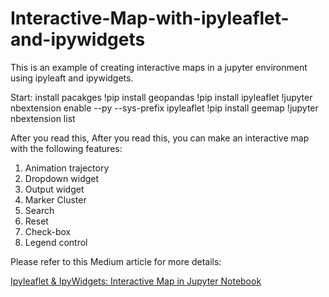 # Interactive-Map-with-ipyleaflet-and-ipywidgets
This is an example of creating interactive maps in a jupyter environment using ipyleaft and ipywidgets.

Start: install pacakges
!pip install geopandas
!pip install ipyleaflet
!jupyter nbextension enable --py --sys-prefix ipyleaflet
!pip install geemap
!jupyter nbextension list

After you read this, After you read this, you can make an interactive map with the following features:
1. Animation trajectory
2. Dropdown widget 
3. Output widget
4. Marker Cluster
5. Search
6. Reset
7. Check-box
8. Legend control

Please refer to this Medium article for more details:

[Ipyleaflet & IpyWidgets: Interactive Map in Jupyter Notebook](https://ywu120766.medium.com/ipyleaflet-ipywidgets-interactive-map-in-jupyter-notebook-a6ba76586cb5)
